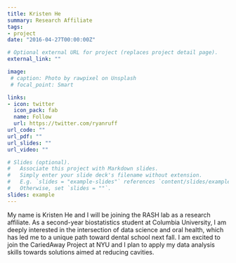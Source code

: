 ```yaml
---
title: Kristen He
summary: Research Affiliate
tags:
- project
date: "2016-04-27T00:00:00Z"

# Optional external URL for project (replaces project detail page).
external_link: ""

image:
 # caption: Photo by rawpixel on Unsplash
 # focal_point: Smart

links:
- icon: twitter
  icon_pack: fab
  name: Follow
  url: https://twitter.com/ryanruff
url_code: ""
url_pdf: ""
url_slides: ""
url_video: ""

# Slides (optional).
#   Associate this project with Markdown slides.
#   Simply enter your slide deck's filename without extension.
#   E.g. `slides = "example-slides"` references `content/slides/example-slides.md`.
#   Otherwise, set `slides = ""`.
slides: example
---
```


My name is Kristen He and I will be joining the RASH lab as a research affiliate. As a second-year biostatistics student at Columbia University, I am deeply interested in the intersection of data science and oral health, which has led me to a unique path toward dental school next fall. I am excited to join the CariedAway Project at NYU and I plan to apply my data analysis skills towards solutions aimed at reducing cavities.
